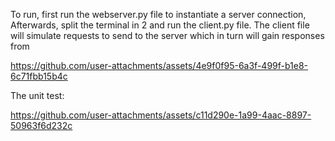 To run, first run the webserver.py file to instantiate a server connection,
Afterwards, split the terminal in 2 and run the client.py file. The client file will simulate requests to send to the server which in turn will gain responses from


https://github.com/user-attachments/assets/4e9f0f95-6a3f-499f-b1e8-6c71fbb15b4c

The unit test:


https://github.com/user-attachments/assets/c11d290e-1a99-4aac-8897-50963f6d232c

